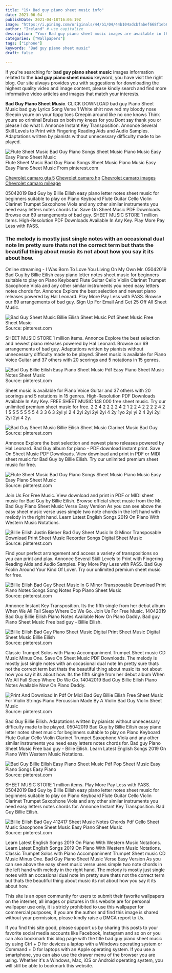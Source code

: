 ```yaml
---
title: "19+ Bad guy piano sheet music info"
date: 2021-06-04
publishDate: 2021-04-18T16:05:19Z
image: "https://i.pinimg.com/originals/44/b1/04/44b104adcbfabef668f1eb63ac2dd25b.png"
author: "Ireland" # use capitalize
description: "Your Bad guy piano sheet music images are available in this site. Bad guy piano sheet music are a topic that is being searched for and liked by netizens today. You can Download the Bad guy piano sheet music files here. Download all royalty-free vectors."
categories: ["Wallpapers"]
tags: ["iphone"]
keywords: "Bad guy piano sheet music"
draft: false

---
```


If you're searching for **bad guy piano sheet music** images information related to the **bad guy piano sheet music** keyword, you have visit the right  blog.  Our site always  provides you with  suggestions  for downloading  the highest  quality video and image  content, please kindly search and find more informative video articles and images  that match your interests.

**Bad Guy Piano Sheet Music**. CLICK DOWNLOAD bad guy Piano Sheet Music bad guy Lyrics Song Verse 1 White shirt now red my bloody nose Sleepin youre on your tippy toes Creepin around like no one knows Think youre so criminal Bruises on both my knees for you Dont say thank you or please I do what I. Annonce Instant Key Transposition. Annonce Several Skill Levels to Print with Fingering Reading Aids and Audio Samples. Adaptations written by pianists without unnecessary difficulty made to be played.

![Flute Sheet Music Bad Guy Piano Songs Sheet Music Piano Music Easy Easy Piano Sheet Music](https://i.pinimg.com/236x/18/bb/3d/18bb3de1d4cc90fbe55f0d43a7a46c85.jpg "Flute Sheet Music Bad Guy Piano Songs Sheet Music Piano Music Easy Easy Piano Sheet Music")
Flute Sheet Music Bad Guy Piano Songs Sheet Music Piano Music Easy Easy Piano Sheet Music From pinterest.com

[Chevrolet camaro gta 5](/chevrolet-camaro-gta-5/)
[Chevrolet camaro hp](/chevrolet-camaro-hp/)
[Chevrolet camaro images](/chevrolet-camaro-images/)
[Chevrolet camaro mileage](/chevrolet-camaro-mileage/)

05042019 Bad Guy by Billie Eilish easy piano letter notes sheet music for beginners suitable to play on Piano Keyboard Flute Guitar Cello Violin Clarinet Trumpet Saxophone Viola and any other similar instruments you need easy letters notes chords for. Save On Sheet Music PDF Downloads. Browse our 69 arrangements of bad guy. SHEET MUSIC STORE 1 million items. High-Resolution PDF Downloads Available In Any Key. Play More Pay Less with PASS.

### The melody is mostly just single notes with an occasional dual note Im pretty sure thats not the correct term but thats the beautiful thing about music its not about how you say it its about how.

Online streaming - I Was Born To Love You Living On My Own Mr. 05042019 Bad Guy by Billie Eilish easy piano letter notes sheet music for beginners suitable to play on Piano Keyboard Flute Guitar Cello Violin Clarinet Trumpet Saxophone Viola and any other similar instruments you need easy letters notes chords for. Annonce Explore the best selection and newest piano releases powered by Hal Leonard. Play More Pay Less with PASS. Browse our 69 arrangements of bad guy. Sign Up For Email And Get 25 Off All Sheet Music.


![Bad Guy Sheet Music Billie Eilish Sheet Music Pdf Sheet Music Free Sheet Music](https://i.pinimg.com/736x/b0/b9/0a/b0b90a1329d600e3afe03c09c9287c1f.jpg "Bad Guy Sheet Music Billie Eilish Sheet Music Pdf Sheet Music Free Sheet Music")
Source: pinterest.com

SHEET MUSIC STORE 1 million items. Annonce Explore the best selection and newest piano releases powered by Hal Leonard. Browse our 69 arrangements of bad guy. Adaptations written by pianists without unnecessary difficulty made to be played. Sheet music is available for Piano Voice Guitar and 37 others with 20 scorings and 5 notations in 15 genres.

![Bad Guy Billie Eilish Easy Piano Sheet Music Pdf Easy Piano Sheet Music Notes Sheet Music](https://i.pinimg.com/originals/1a/98/51/1a98516068b938b93fce04bd28290ec1.png "Bad Guy Billie Eilish Easy Piano Sheet Music Pdf Easy Piano Sheet Music Notes Sheet Music")
Source: pinterest.com

Sheet music is available for Piano Voice Guitar and 37 others with 20 scorings and 5 notations in 15 genres. High-Resolution PDF Downloads Available In Any Key. FREE SHEET MUSIC 148 000 free sheet music. Try our unlimited premium sheet music for free. 2 2 4 2 2 2 2 4 2 1 2 2 4 2 2 2 2 4 2 1 5 5 5 5 5 5 5 4 3 3 6 3 2yi yi 2 4 2yi 2yi 2yi 2yi 4 2y 1yo 2yi yi 2 4 2yi 2yi 2yi 2yi 4 2y.

![Bad Guy Sheet Music Billie Eilish Sheet Music Clarinet Music Bad Guy](https://i.pinimg.com/originals/b4/bb/31/b4bb31594c505df1ec99f802392f4618.png "Bad Guy Sheet Music Billie Eilish Sheet Music Clarinet Music Bad Guy")
Source: pinterest.com

Annonce Explore the best selection and newest piano releases powered by Hal Leonard. Bad Guy album for piano - PDF download instant print. Save On Sheet Music PDF Downloads. View download and print in PDF or MIDI sheet music for Bad Guy by Billie Eilish. Try our unlimited premium sheet music for free.

![Flute Sheet Music Bad Guy Piano Songs Sheet Music Piano Music Easy Easy Piano Sheet Music](https://i.pinimg.com/236x/18/bb/3d/18bb3de1d4cc90fbe55f0d43a7a46c85.jpg "Flute Sheet Music Bad Guy Piano Songs Sheet Music Piano Music Easy Easy Piano Sheet Music")
Source: pinterest.com

Join Us For Free Music. View download and print in PDF or MIDI sheet music for Bad Guy by Billie Eilish. Browse official sheet music from the Mr. Bad Guy Piano Sheet Music Verse Easy Version As you can see above the easy sheet music verse uses simple two note chords in the left hand with melody in the right hand. Learn Latest English Songs 2019 On Piano With Western Music Notations.

![Billie Eilish Justin Bieber Bad Guy Sheet Music In G Minor Transposable Download Print Sheet Music Recorder Songs Digital Sheet Music](https://i.pinimg.com/originals/fd/51/c6/fd51c60e13f30bd6eae3cb2c7791a72a.gif "Billie Eilish Justin Bieber Bad Guy Sheet Music In G Minor Transposable Download Print Sheet Music Recorder Songs Digital Sheet Music")
Source: pinterest.com

Find your perfect arrangement and access a variety of transpositions so you can print and play. Annonce Several Skill Levels to Print with Fingering Reading Aids and Audio Samples. Play More Pay Less with PASS. Bad Guy Foolin Around Your Kind Of Lover. Try our unlimited premium sheet music for free.

![Billie Eilish Bad Guy Sheet Music In G Minor Transposable Download Print Piano Notes Songs Song Notes Pop Piano Sheet Music](https://i.pinimg.com/originals/df/90/45/df9045d4ae9d7843cd857a5667107995.gif "Billie Eilish Bad Guy Sheet Music In G Minor Transposable Download Print Piano Notes Songs Song Notes Pop Piano Sheet Music")
Source: pinterest.com

Annonce Instant Key Transposition. Its the fifth single from her debut album When We All Fall Sleep Where Do We Go. Join Us For Free Music. 14042019 Bad Guy Billie Eilish Piano Notes Available Now On Piano Daddy. Bad guy Piano Sheet Music Free bad guy - Billie Eilish.

![Billie Eilish Bad Guy Piano Sheet Music Digital Print Sheet Music Digital Sheet Music Billie Eilish](https://i.pinimg.com/originals/ec/cb/66/eccb6609c774d9a21da44f4a42b08395.png "Billie Eilish Bad Guy Piano Sheet Music Digital Print Sheet Music Digital Sheet Music Billie Eilish")
Source: pinterest.com

Classic Trumpet Solos with Piano Accompaniment Trumpet Sheet music CD Music Minus One. Save On Sheet Music PDF Downloads. The melody is mostly just single notes with an occasional dual note Im pretty sure thats not the correct term but thats the beautiful thing about music its not about how you say it its about how. Its the fifth single from her debut album When We All Fall Sleep Where Do We Go. 14042019 Bad Guy Billie Eilish Piano Notes Available Now On Piano Daddy.

![Print And Download In Pdf Or Midi Bad Guy Billie Eilish Free Sheet Music For Violin Strings Piano Percussion Made By A Violin Bad Guy Violin Sheet Music](https://i.pinimg.com/originals/78/b6/7c/78b67cec366b719d3a4194af550da4aa.png "Print And Download In Pdf Or Midi Bad Guy Billie Eilish Free Sheet Music For Violin Strings Piano Percussion Made By A Violin Bad Guy Violin Sheet Music")
Source: pinterest.com

Bad Guy Billie Eilish. Adaptations written by pianists without unnecessary difficulty made to be played. 05042019 Bad Guy by Billie Eilish easy piano letter notes sheet music for beginners suitable to play on Piano Keyboard Flute Guitar Cello Violin Clarinet Trumpet Saxophone Viola and any other similar instruments you need easy letters notes chords for. Bad guy Piano Sheet Music Free bad guy - Billie Eilish. Learn Latest English Songs 2019 On Piano With Western Music Notations.

![Bad Guy Billie Eilish Easy Piano Sheet Music Pdf Pop Sheet Music Easy Piano Songs Easy Piano](https://i.pinimg.com/originals/87/9d/f0/879df0af8fcb160f5937c0317b5e4cc2.png "Bad Guy Billie Eilish Easy Piano Sheet Music Pdf Pop Sheet Music Easy Piano Songs Easy Piano")
Source: pinterest.com

SHEET MUSIC STORE 1 million items. Play More Pay Less with PASS. 05042019 Bad Guy by Billie Eilish easy piano letter notes sheet music for beginners suitable to play on Piano Keyboard Flute Guitar Cello Violin Clarinet Trumpet Saxophone Viola and any other similar instruments you need easy letters notes chords for. Annonce Instant Key Transposition. Bad Guy Billie Eilish.

![Billie Eilish Bad Guy 412417 Sheet Music Notes Chords Pdf Cello Sheet Music Saxophone Sheet Music Easy Piano Sheet Music](https://i.pinimg.com/originals/44/b1/04/44b104adcbfabef668f1eb63ac2dd25b.png "Billie Eilish Bad Guy 412417 Sheet Music Notes Chords Pdf Cello Sheet Music Saxophone Sheet Music Easy Piano Sheet Music")
Source: pinterest.com

Learn Latest English Songs 2019 On Piano With Western Music Notations. Learn Latest English Songs 2019 On Piano With Western Music Notations. Classic Trumpet Solos with Piano Accompaniment Trumpet Sheet music CD Music Minus One. Bad Guy Piano Sheet Music Verse Easy Version As you can see above the easy sheet music verse uses simple two note chords in the left hand with melody in the right hand. The melody is mostly just single notes with an occasional dual note Im pretty sure thats not the correct term but thats the beautiful thing about music its not about how you say it its about how.

This site is an open community for users to submit their favorite wallpapers on the internet, all images or pictures in this website are for personal wallpaper use only, it is stricly prohibited to use this wallpaper for commercial purposes, if you are the author and find this image is shared without your permission, please kindly raise a DMCA report to Us.

If you find this site good, please support us by sharing this posts to your favorite social media accounts like Facebook, Instagram and so on or you can also bookmark this blog page with the title bad guy piano sheet music by using Ctrl + D for devices a laptop with a Windows operating system or Command + D for laptops with an Apple operating system. If you use a smartphone, you can also use the drawer menu of the browser you are using. Whether it's a Windows, Mac, iOS or Android operating system, you will still be able to bookmark this website.
